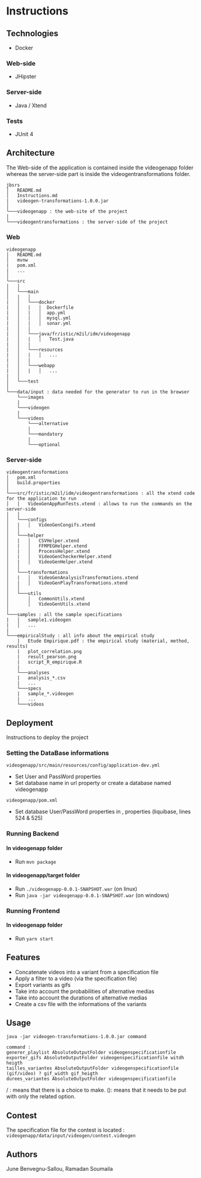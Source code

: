 # Instructions

## Technologies
- Docker
### Web-side
- JHipster

### Server-side
- Java / Xtend

### Tests
- JUnit 4 

## Architecture
The Web-side of the application is contained inside the videogenapp folder whereas the server-side part is inside the videogentransformations folder.
```
jbsrs
│   README.md
│   Instructions.md
|   videogen-transformations-1.0.0.jar
│
└───videogenapp : the web-site of the project
│  
└───videogentransformations : the server-side of the project

```

### Web
```
videogenapp
│   README.md
│   mvnw
|   pom.xml
|   ...
│
└───src
│   │
│   └───main
│   |   │
|   │   └───docker
|   │   |   │  Dockerfile
|   │   |   │  app.yml
|   │   |   │  mysql.yml
|   │   |   │  sonar.yml
|   │   |  
|   │   └───java/fr/istic/m2il/idm/videogenapp
|   │   |   │   Test.java
|   │   |   
|   │   └───resources
|   │   |   │   ...
|   │   |   
|   │   └───webapp
|   │   |   │   ...
|   │
│   └───test
│   
└───data/input : data needed for the generator to run in the browser
    └───images
    |
    └───videogen
    |
    └───videos
        └───alternative
        |
        └───mandatory
        |
        └───optional

```
### Server-side
```
videogentransformations
│   pom.xml
│   build.properties  
│
└───src/fr/istic/m2il/idm/videogentransformations : all the xtend code for the application to run
│   │   VideoGenAppRunTests.xtend : allows to run the commands on the server-side
│   │
│   └───configs
│   |   │   VideoGenCongifs.xtend
│   │
│   └───helper
│   |   │   CSVHelper.xtend
│   |   │   FFMPEGHelper.xtend
│   |   │   ProcessHelper.xtend
│   |   │   VideoGenCheckerHelper.xtend
│   |   │   VideoGenHelper.xtend
│   │
│   └───transformations 
│   |   │   VideoGenAnalysisTransformations.xtend
│   |   │   VideoGenPlayTransformations.xtend
│   │
│   └───utils
│       │   CommonUtils.xtend
│       │   VideoGenUtils.xtend
│   
└───samples : all the sample specifications
|   │   sample1.videogen
|   │   ...
|
└───empiricalStudy : all info about the empirical study
    |   Etude Empirique.pdf : the empirical study (material, method, results) 
    |   plot_correlation.png
    |   result_pearson.png
    |   script_R_empirique.R
    |
    └───analyses
    |   analysis_*.csv
    |   ...
    └───specs
    |   sample_*.videogen
    |   ...
    └───videos

```

## Deployment
Instructions to deploy the project

### Setting the DataBase informations

```videogenapp/src/main/resources/config/application-dev.yml```
- Set User and PassWord properties
- Set database name in url property or create a database named videogenapp

```videogenapp/pom.xml```
- Set database User/PassWord properties in <username></username>,<password></password> properties (liquibase, lines 524 & 525)

### Running Backend

#### In videogenapp folder
- Run ```mvn package```

#### In videogenapp/target folder
- Run ```./videogenapp-0.0.1-SNAPSHOT.war``` (on linux)
- Run ```java -jar videogenapp-0.0.1-SNAPSHOT.war``` (on windows)
    
### Running Frontend
#### In videogenapp folder
- Run ```yarn start```

    
## Features
- Concatenate videos into a variant from a specification file
- Apply a filter to a video (via the specification file)
- Export variants as gifs
- Take into account the probabilities of alternative medias
- Take into account the durations of alternative medias
- Create a csv file with the informations of the variants

## Usage
```
java -jar videogen-transformations-1.0.0.jar command

command :
generer_playlist AbsoluteOutputFolder videogenspecificationfile
exporter_gifs AbsoluteOutputFolder videogenspecificationfile witdh heigth
tailles_variantes AbsoluteOutputFolder videogenspecificationfile (gif/video) ? gif_width gif_heigth
durees_variantes AbsoluteOutputFolder videogenspecificationfile 

```
/ : means that there is a choice to make.
(): means that it needs to be put with only the related option.

## Contest
The specification file for the contest is located : ```videogenapp/data/input/videogen/contest.videogen```

## Authors
June Benvegnu-Sallou, Ramadan Soumaila
